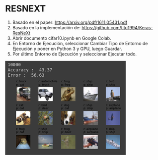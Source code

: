 # RESNEXT
1. Basado en el paper: https://arxiv.org/pdf/1611.05431.pdf
2. Basado en la implementación de: https://github.com/titu1994/Keras-ResNeXt
3. Abrir documento cifar10.ipynb en Google Colab.
4. En Entorno de Ejecución, seleccionar Cambiar Tipo de Entorno de Ejecución y poner en Python 3 y GPU, luego Guardar.
5. Por último Entorno de Ejecución y seleccionar Ejecutar todo.

![myimage-alt-tag](https://github.com/Jesamin-30/Inteligencia-Artificial/blob/master/ResNext_Tuning/imagenes.png) 


